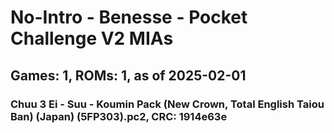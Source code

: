 # No-Intro - Benesse - Pocket Challenge V2 MIAs
## Games: 1, ROMs: 1, as of 2025-02-01
### Chuu 3 Ei - Suu - Koumin Pack (New Crown, Total English Taiou Ban) (Japan) (5FP303).pc2, CRC: 1914e63e
